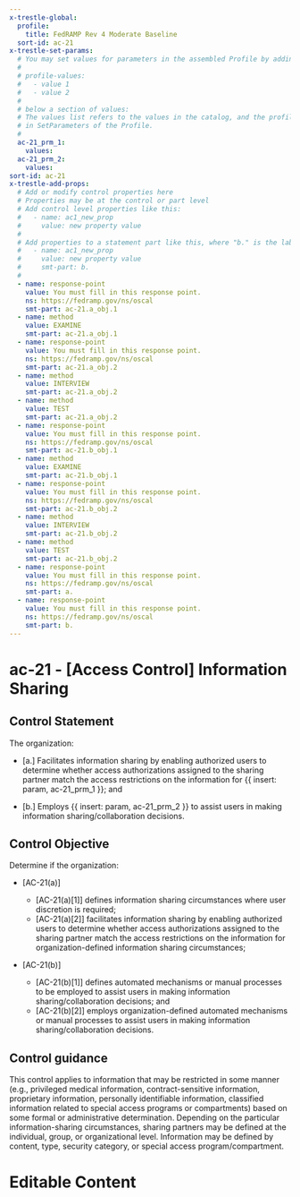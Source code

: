 ```yaml
---
x-trestle-global:
  profile:
    title: FedRAMP Rev 4 Moderate Baseline
  sort-id: ac-21
x-trestle-set-params:
  # You may set values for parameters in the assembled Profile by adding
  #
  # profile-values:
  #   - value 1
  #   - value 2
  #
  # below a section of values:
  # The values list refers to the values in the catalog, and the profile-values represent values
  # in SetParameters of the Profile.
  #
  ac-21_prm_1:
    values:
  ac-21_prm_2:
    values:
sort-id: ac-21
x-trestle-add-props:
  # Add or modify control properties here
  # Properties may be at the control or part level
  # Add control level properties like this:
  #   - name: ac1_new_prop
  #     value: new property value
  #
  # Add properties to a statement part like this, where "b." is the label of the target statement part
  #   - name: ac1_new_prop
  #     value: new property value
  #     smt-part: b.
  #
  - name: response-point
    value: You must fill in this response point.
    ns: https://fedramp.gov/ns/oscal
    smt-part: ac-21.a_obj.1
  - name: method
    value: EXAMINE
    smt-part: ac-21.a_obj.1
  - name: response-point
    value: You must fill in this response point.
    ns: https://fedramp.gov/ns/oscal
    smt-part: ac-21.a_obj.2
  - name: method
    value: INTERVIEW
    smt-part: ac-21.a_obj.2
  - name: method
    value: TEST
    smt-part: ac-21.a_obj.2
  - name: response-point
    value: You must fill in this response point.
    ns: https://fedramp.gov/ns/oscal
    smt-part: ac-21.b_obj.1
  - name: method
    value: EXAMINE
    smt-part: ac-21.b_obj.1
  - name: response-point
    value: You must fill in this response point.
    ns: https://fedramp.gov/ns/oscal
    smt-part: ac-21.b_obj.2
  - name: method
    value: INTERVIEW
    smt-part: ac-21.b_obj.2
  - name: method
    value: TEST
    smt-part: ac-21.b_obj.2
  - name: response-point
    value: You must fill in this response point.
    ns: https://fedramp.gov/ns/oscal
    smt-part: a.
  - name: response-point
    value: You must fill in this response point.
    ns: https://fedramp.gov/ns/oscal
    smt-part: b.
---
```


# ac-21 - \[Access Control\] Information Sharing

## Control Statement

The organization:

- \[a.\] Facilitates information sharing by enabling authorized users to determine whether access authorizations assigned to the sharing partner match the access restrictions on the information for {{ insert: param, ac-21_prm_1 }}; and

- \[b.\] Employs {{ insert: param, ac-21_prm_2 }} to assist users in making information sharing/collaboration decisions.

## Control Objective

Determine if the organization:

- \[AC-21(a)\]

  - \[AC-21(a)[1]\] defines information sharing circumstances where user discretion is required;
  - \[AC-21(a)[2]\] facilitates information sharing by enabling authorized users to determine whether access authorizations assigned to the sharing partner match the access restrictions on the information for organization-defined information sharing circumstances;

- \[AC-21(b)\]

  - \[AC-21(b)[1]\] defines automated mechanisms or manual processes to be employed to assist users in making information sharing/collaboration decisions; and
  - \[AC-21(b)[2]\] employs organization-defined automated mechanisms or manual processes to assist users in making information sharing/collaboration decisions.

## Control guidance

This control applies to information that may be restricted in some manner (e.g., privileged medical information, contract-sensitive information, proprietary information, personally identifiable information, classified information related to special access programs or compartments) based on some formal or administrative determination. Depending on the particular information-sharing circumstances, sharing partners may be defined at the individual, group, or organizational level. Information may be defined by content, type, security category, or special access program/compartment.

# Editable Content

<!-- Make additions and edits below -->
<!-- The above represents the contents of the control as received by the profile, prior to additions. -->
<!-- If the profile makes additions to the control, they will appear below. -->
<!-- The above markdown may not be edited but you may edit the content below, and/or introduce new additions to be made by the profile. -->
<!-- If there is a yaml header at the top, parameter values may be edited. Use --set-parameters to incorporate the changes during assembly. -->
<!-- The content here will then replace what is in the profile for this control, after running profile-assemble. -->
<!-- The added parts in the profile for this control are below.  You may edit them and/or add new ones. -->
<!-- Each addition must have a heading either of the form ## Control my_addition_name -->
<!-- or ## Part a. (where the a. refers to one of the control statement labels.) -->
<!-- "## Control" parts are new parts added after the statement part. -->
<!-- "## Part" parts are new parts added into the top-level statement part with that label. -->
<!-- Subparts may be added with nested hash levels of the form ### My Subpart Name -->
<!-- underneath the parent ## Control or ## Part being added -->
<!-- See https://ibm.github.io/compliance-trestle/tutorials/ssp_profile_catalog_authoring/ssp_profile_catalog_authoring for guidance. -->
